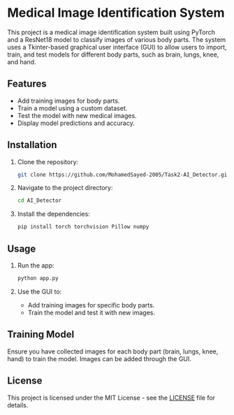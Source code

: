 # Medical Image Identification System

This project is a medical image identification system built using PyTorch and a ResNet18 model to classify images of various body parts. The system uses a Tkinter-based graphical user interface (GUI) to allow users to import, train, and test models for different body parts, such as brain, lungs, knee, and hand.

## Features
- Add training images for body parts.
- Train a model using a custom dataset.
- Test the model with new medical images.
- Display model predictions and accuracy.

## Installation

1. Clone the repository:
    ```bash
    git clone https://github.com/MohamedSayed-2005/Task2-AI_Detector.git
    ```
    
2. Navigate to the project directory:
    ```bash
    cd AI_Detector
    ```

3. Install the dependencies:
    ```bash
    pip install torch torchvision Pillow numpy
    ```

## Usage

1. Run the app:
    ```bash
    python app.py
    ```

2. Use the GUI to:
   - Add training images for specific body parts.
   - Train the model and test it with new images.

## Training Model

Ensure you have collected images for each body part (brain, lungs, knee, hand) to train the model. Images can be added through the GUI.

## License
This project is licensed under the MIT License - see the [LICENSE](LICENSE) file for details.
